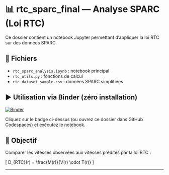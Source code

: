# 📊 rtc_sparc_final — Analyse SPARC (Loi RTC)

Ce dossier contient un notebook Jupyter permettant d’appliquer la loi RTC sur des données SPARC.

## 📁 Fichiers

- `rtc_sparc_analysis.ipynb` : notebook principal
- `rtc_utils.py` : fonctions de calcul
- `rtc_dataset_sample.csv` : données SPARC simplifiées

## ▶️ Utilisation via Binder (zéro installation)

[![Binder](https://mybinder.org/badge_logo.svg)](https://mybinder.org/)

Cliquez sur le badge ci-dessus (ou ouvrez ce dossier dans GitHub Codespaces) et exécutez le notebook.

## 🔬 Objectif

Comparer les vitesses observées aux vitesses prédites par la loi RTC :

\[
D_{RTC}(r) = \frac{M(r)}{V(r) \cdot T(r)}
\]

---
